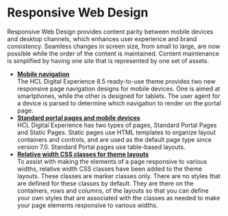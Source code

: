 # Responsive Web Design

Responsive Web Design provides content parity between mobile devices and desktop channels, which enhances user experience and brand consistency. Seamless changes in screen size, from small to large, are now possible while the order of the content is maintained. Content maintenance is simplified by having one site that is represented by one set of assets.


-   **[Mobile navigation](rwd_add_navphone.md)**  
The HCL Digital Experience 8.5 ready-to-use theme provides two new responsive page navigation designs for mobile devices. One is aimed at smartphones, while the other is designed for tablets. The user agent for a device is parsed to determine which navigation to render on the portal page.
-   **[Standard portal pages and mobile devices](rwd_legacypages.md)**  
HCL Digital Experience has two types of pages, Standard Portal Pages and Static Pages. Static pages use HTML templates to organize layout containers and controls, and are used as the default page type since version 7.0. Standard Portal pages use table-based layouts.
-   **[Relative width CSS classes for theme layouts](../responsive_web_design/relative_width_css_classes/index.md)**  
To assist with making the elements of a page responsive to various widths, relative width CSS classes have been added to the theme layouts. These classes are marker classes only. There are no styles that are defined for these classes by default. They are there on the containers, rows and columns, of the layouts so that you can define your own styles that are associated with the classes as needed to make your page elements responsive to various widths. 


